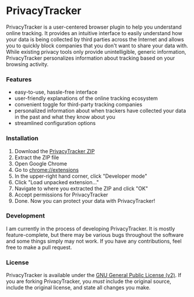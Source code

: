 # PrivacyTracker
PrivacyTracker is a user-centered browser plugin to help you understand online tracking. It provides an intuitive interface to easily understand how your data is being collected by third parties across the Internet and allows you to quickly block companies that you don't want to share your data with. While existing privacy tools only provide unintelligible, generic information, PrivacyTracker personalizes information about tracking based on your browsing activity.

### Features
- easy-to-use, hassle-free interface
- user-friendly explanations of the online tracking ecosystem
- convenient toggle for third-party tracking companies
- personalized information about when trackers have collected your data in the past and what they know about you
- streamlined configuration options

### Installation
1. Download the [PrivacyTracker ZIP](https://github.com/fishdev/PrivacyTracker/zipball/master)
2. Extract the ZIP file
2. Open Google Chrome
2. Go to [chrome://extensions](chrome://extensions)
3. In the upper-right hand corner, click "Developer mode"
4. Click "Load unpacked extension..."
5. Navigate to where you extracted the ZIP and click "OK"
6. Accept permissions for PrivacyTracker
7. Done. Now you can protect your data with PrivacyTracker!

### Development
I am currently in the process of developing PrivacyTracker. It is mostly feature-complete, but there may be various bugs throughout the software and some things simply may not work. If you have any contributions, feel free to make a pull request.

### License
PrivacyTracker is available under the [GNU General Public License (v2)](https://tldrlegal.com/license/gnu-general-public-license-v2). If you are forking PrivacyTracker, you *must* include the original source, include the original license, and state all changes you make.
